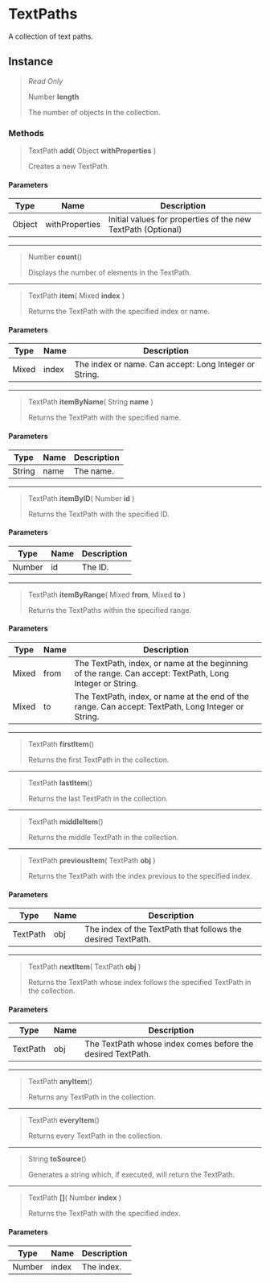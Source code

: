 # TextPaths
A collection of text paths.

## Instance
> *Read Only* 
> 
> Number **length** 
>
> The number of objects in the collection.

### Methods
> TextPath **add**( Object **withProperties** )
> 
> Creates a new TextPath.
#### Parameters
| Type | Name | Description |
|---|---|---|
| Object | withProperties | Initial values for properties of the new TextPath (Optional) |

*** 
> Number **count**()
> 
> Displays the number of elements in the TextPath.
*** 
> TextPath **item**( Mixed **index** )
> 
> Returns the TextPath with the specified index or name.
#### Parameters
| Type | Name | Description |
|---|---|---|
| Mixed | index | The index or name. Can accept: Long Integer or String. |

*** 
> TextPath **itemByName**( String **name** )
> 
> Returns the TextPath with the specified name.
#### Parameters
| Type | Name | Description |
|---|---|---|
| String | name | The name. |

*** 
> TextPath **itemByID**( Number **id** )
> 
> Returns the TextPath with the specified ID.
#### Parameters
| Type | Name | Description |
|---|---|---|
| Number | id | The ID. |

*** 
> TextPath **itemByRange**( Mixed **from**, Mixed **to** )
> 
> Returns the TextPaths within the specified range.
#### Parameters
| Type | Name | Description |
|---|---|---|
| Mixed | from | The TextPath, index, or name at the beginning of the range. Can accept: TextPath, Long Integer or String. |
| Mixed | to | The TextPath, index, or name at the end of the range. Can accept: TextPath, Long Integer or String. |

*** 
> TextPath **firstItem**()
> 
> Returns the first TextPath in the collection.
*** 
> TextPath **lastItem**()
> 
> Returns the last TextPath in the collection.
*** 
> TextPath **middleItem**()
> 
> Returns the middle TextPath in the collection.
*** 
> TextPath **previousItem**( TextPath **obj** )
> 
> Returns the TextPath with the index previous to the specified index.
#### Parameters
| Type | Name | Description |
|---|---|---|
| TextPath | obj | The index of the TextPath that follows the desired TextPath. |

*** 
> TextPath **nextItem**( TextPath **obj** )
> 
> Returns the TextPath whose index follows the specified TextPath in the collection.
#### Parameters
| Type | Name | Description |
|---|---|---|
| TextPath | obj | The TextPath whose index comes before the desired TextPath. |

*** 
> TextPath **anyItem**()
> 
> Returns any TextPath in the collection.
*** 
> TextPath **everyItem**()
> 
> Returns every TextPath in the collection.
*** 
> String **toSource**()
> 
> Generates a string which, if executed, will return the TextPath.
*** 
> TextPath **[]**( Number **index** )
> 
> Returns the TextPath with the specified index.
#### Parameters
| Type | Name | Description |
|---|---|---|
| Number | index | The index. |


